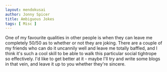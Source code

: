 ```yaml
---
layout: mendokusai
author: Jonny Spicer
title: Ambiguous Jokes
tags: [ Misc ]
---
```

One of my favourite qualities in other people is when they can leave me completely 50/50 as to whether or not they are joking. There are a couple of my friends who can do it uncannily
well and leave me totally baffled, and I think it's such a cool skill to be able to walk this particular social tightrope so effectively. I'd like to get better at it - maybe I'll try
and write some blogs in that vein, and leave it up to you whether they're sincere.

